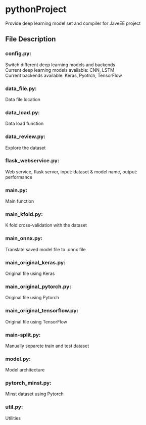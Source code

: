 # pythonProject
Provide deep learning model set and compiler for JaveEE project
## File Description
### config.py:
Switch different deep learning models and backends  
Current deep learning models available: CNN, LSTM  
Current backends available: Keras, Pyotrch, TensorFlow
### data_file.py:
Data file location
### data_load.py:
Data load function
### data_review.py:
Explore the dataset 
### flask_webservice.py: 
Web service, flask server, input: dataset & model name, output: performance
### main.py:
Main function
### main_kfold.py: 
K fold cross-validation with the dataset
### main_onnx.py:
Translate saved model file to .onnx file
### main_original_keras.py:
Original file using Keras
### main_original_pytorch.py:
Original file using Pytorch
### main_original_tensorflow.py:
Original file using TensorFlow
### main-split.py:
Manually separete train and test dataset
### model.py:
Model architecture
### pytorch_minst.py:
Minst dataset using Pytorch
### util.py:
Utilities
